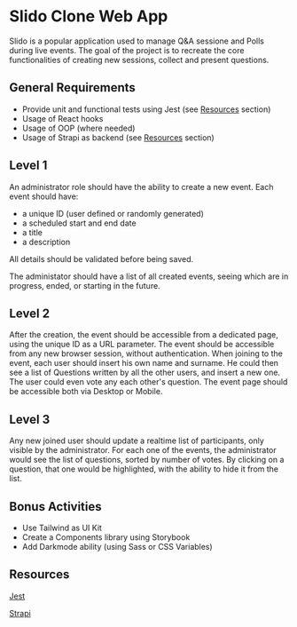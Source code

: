 # Slido Clone Web App

Slido is a popular application used to manage Q&A sessione and Polls during live events.
The goal of the project is to recreate the core functionalities of creating new sessions, collect and present questions.

## General Requirements

- Provide unit and functional tests using Jest (see [Resources](#resources) section)
- Usage of React hooks
- Usage of OOP (where needed)
- Usage of Strapi as backend (see [Resources](#resources) section)

## Level 1

An administrator role should have the ability to create a new event.
Each event should have:
  - a unique ID (user defined or randomly generated)
  - a scheduled start and end date
  - a title
  - a description

All details should be validated before being saved.

The administator should have a list of all created events, seeing which are in progress, ended, or starting in the future.

## Level 2

After the creation, the event should be accessible from a dedicated page, using the unique ID as a URL parameter.
The event should be accessible from any new browser session, without authentication.
When joining to the event, each user should insert his own name and surname.
He could then see a list of Questions written by all the other users, and insert a new one.
The user could even vote any each other's question.
The event page should be accessible both via Desktop or Mobile.

## Level 3

Any new joined user should update a realtime list of participants, only visible by the administrator.
For each one of the events, the administrator would see the list of questions, sorted by number of votes. 
By clicking on a question, that one would be highlighted, with the ability to hide it from the list.


## Bonus Activities
- Use Tailwind as UI Kit
- Create a Components library using Storybook
- Add Darkmode ability (using Sass or CSS Variables)

## Resources
[Jest](https://jestjs.io/docs/getting-started)

[Strapi](https://strapi.io/documentation/developer-docs/latest/getting-started/introduction.html)
